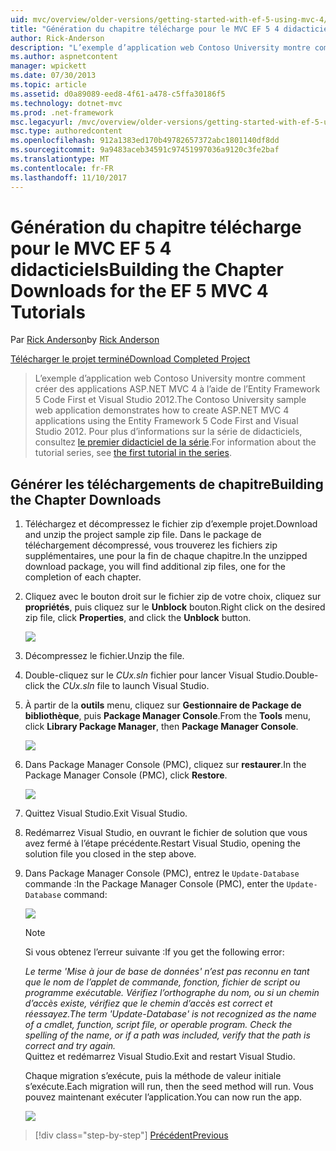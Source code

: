 ```yaml
---
uid: mvc/overview/older-versions/getting-started-with-ef-5-using-mvc-4/building-the-ef5-mvc4-chapter-downloads
title: "Génération du chapitre télécharge pour le MVC EF 5 4 didacticiels | Documents Microsoft"
author: Rick-Anderson
description: "L’exemple d’application web Contoso University montre comment créer des applications ASP.NET MVC 4 à l’aide de l’Entity Framework 5 Code First et Visual Studio en cours..."
ms.author: aspnetcontent
manager: wpickett
ms.date: 07/30/2013
ms.topic: article
ms.assetid: d0a89089-eed8-4f61-a478-c5ffa30186f5
ms.technology: dotnet-mvc
ms.prod: .net-framework
msc.legacyurl: /mvc/overview/older-versions/getting-started-with-ef-5-using-mvc-4/building-the-ef5-mvc4-chapter-downloads
msc.type: authoredcontent
ms.openlocfilehash: 912a1383ed170b49782657372abc1801140df8dd
ms.sourcegitcommit: 9a9483aceb34591c97451997036a9120c3fe2baf
ms.translationtype: MT
ms.contentlocale: fr-FR
ms.lasthandoff: 11/10/2017
---
```

<a name="building-the-chapter-downloads-for-the-ef-5-mvc-4-tutorials"></a><span data-ttu-id="b3f72-103">Génération du chapitre télécharge pour le MVC EF 5 4 didacticiels</span><span class="sxs-lookup"><span data-stu-id="b3f72-103">Building the Chapter Downloads for the EF 5 MVC 4 Tutorials</span></span>
====================
<span data-ttu-id="b3f72-104">Par [Rick Anderson](https://github.com/Rick-Anderson)</span><span class="sxs-lookup"><span data-stu-id="b3f72-104">by [Rick Anderson](https://github.com/Rick-Anderson)</span></span>

[<span data-ttu-id="b3f72-105">Télécharger le projet terminé</span><span class="sxs-lookup"><span data-stu-id="b3f72-105">Download Completed Project</span></span>](http://code.msdn.microsoft.com/Getting-Started-with-dd0e2ed8)

> <span data-ttu-id="b3f72-106">L’exemple d’application web Contoso University montre comment créer des applications ASP.NET MVC 4 à l’aide de l’Entity Framework 5 Code First et Visual Studio 2012.</span><span class="sxs-lookup"><span data-stu-id="b3f72-106">The Contoso University sample web application demonstrates how to create ASP.NET MVC 4 applications using the Entity Framework 5 Code First and Visual Studio 2012.</span></span> <span data-ttu-id="b3f72-107">Pour plus d’informations sur la série de didacticiels, consultez [le premier didacticiel de la série](creating-an-entity-framework-data-model-for-an-asp-net-mvc-application.md).</span><span class="sxs-lookup"><span data-stu-id="b3f72-107">For information about the tutorial series, see [the first tutorial in the series](creating-an-entity-framework-data-model-for-an-asp-net-mvc-application.md).</span></span>


## <a name="building-the-chapter-downloads"></a><span data-ttu-id="b3f72-108">Générer les téléchargements de chapitre</span><span class="sxs-lookup"><span data-stu-id="b3f72-108">Building the Chapter Downloads</span></span>

1. <span data-ttu-id="b3f72-109">Téléchargez et décompressez le fichier zip d’exemple projet.</span><span class="sxs-lookup"><span data-stu-id="b3f72-109">Download and unzip the  project sample zip file.</span></span> <span data-ttu-id="b3f72-110">Dans le package de téléchargement décompressé, vous trouverez les fichiers zip supplémentaires, une pour la fin de chaque chapitre.</span><span class="sxs-lookup"><span data-stu-id="b3f72-110">In the unzipped download package, you will find additional zip files, one for the completion of each chapter.</span></span>
2. <span data-ttu-id="b3f72-111">Cliquez avec le bouton droit sur le fichier zip de votre choix, cliquez sur **propriétés**, puis cliquez sur le **Unblock** bouton.</span><span class="sxs-lookup"><span data-stu-id="b3f72-111">Right click on the desired zip file, click **Properties**, and click the **Unblock** button.</span></span>  
  
    ![](building-the-ef5-mvc4-chapter-downloads/_static/image1.png)
3. <span data-ttu-id="b3f72-112">Décompressez le fichier.</span><span class="sxs-lookup"><span data-stu-id="b3f72-112">Unzip the file.</span></span>
4. <span data-ttu-id="b3f72-113">Double-cliquez sur le *CUx.sln* fichier pour lancer Visual Studio.</span><span class="sxs-lookup"><span data-stu-id="b3f72-113">Double-click the *CUx.sln* file to launch Visual Studio.</span></span>
5. <span data-ttu-id="b3f72-114">À partir de la **outils** menu, cliquez sur **Gestionnaire de Package de bibliothèque**, puis **Package Manager Console**.</span><span class="sxs-lookup"><span data-stu-id="b3f72-114">From the **Tools** menu, click **Library Package Manager**, then **Package Manager Console**.</span></span>  
  
    ![](building-the-ef5-mvc4-chapter-downloads/_static/image2.png)
6. <span data-ttu-id="b3f72-115">Dans Package Manager Console (PMC), cliquez sur **restaurer**.</span><span class="sxs-lookup"><span data-stu-id="b3f72-115">In the Package Manager Console (PMC), click **Restore**.</span></span>  
  
    ![](building-the-ef5-mvc4-chapter-downloads/_static/image3.png)
7. <span data-ttu-id="b3f72-116">Quittez Visual Studio.</span><span class="sxs-lookup"><span data-stu-id="b3f72-116">Exit Visual Studio.</span></span>
8. <span data-ttu-id="b3f72-117">Redémarrez Visual Studio, en ouvrant le fichier de solution que vous avez fermé à l’étape précédente.</span><span class="sxs-lookup"><span data-stu-id="b3f72-117">Restart Visual Studio, opening the solution file you closed in the step above.</span></span>
9. <span data-ttu-id="b3f72-118">Dans Package Manager Console (PMC), entrez le `Update-Database` commande :</span><span class="sxs-lookup"><span data-stu-id="b3f72-118">In the Package Manager Console (PMC), enter the `Update-Database` command:</span></span>  
  
    ![](building-the-ef5-mvc4-chapter-downloads/_static/image4.png)  

    > [!NOTE]
    > <span data-ttu-id="b3f72-119">Si vous obtenez l’erreur suivante :</span><span class="sxs-lookup"><span data-stu-id="b3f72-119">If you get the following error:</span></span>  
    >   
    >  <span data-ttu-id="b3f72-120">*Le terme 'Mise à jour de base de données' n’est pas reconnu en tant que le nom de l’applet de commande, fonction, fichier de script ou programme exécutable. Vérifiez l’orthographe du nom, ou si un chemin d’accès existe, vérifiez que le chemin d’accès est correct et réessayez.*</span><span class="sxs-lookup"><span data-stu-id="b3f72-120">*The term 'Update-Database' is not recognized as the name of a cmdlet, function, script file, or operable program. Check the spelling of the name, or if a path was included, verify that the path is correct and try again.*</span></span>  
    > <span data-ttu-id="b3f72-121">Quittez et redémarrez Visual Studio.</span><span class="sxs-lookup"><span data-stu-id="b3f72-121">Exit and restart Visual Studio.</span></span>

    <span data-ttu-id="b3f72-122">Chaque migration s’exécute, puis la méthode de valeur initiale s’exécute.</span><span class="sxs-lookup"><span data-stu-id="b3f72-122">Each migration will run, then the seed method will run.</span></span> <span data-ttu-id="b3f72-123">Vous pouvez maintenant exécuter l’application.</span><span class="sxs-lookup"><span data-stu-id="b3f72-123">You can now run the app.</span></span>

    ![](building-the-ef5-mvc4-chapter-downloads/_static/image5.png)

>[!div class="step-by-step"]
[<span data-ttu-id="b3f72-124">Précédent</span><span class="sxs-lookup"><span data-stu-id="b3f72-124">Previous</span></span>](advanced-entity-framework-scenarios-for-an-mvc-web-application.md)
